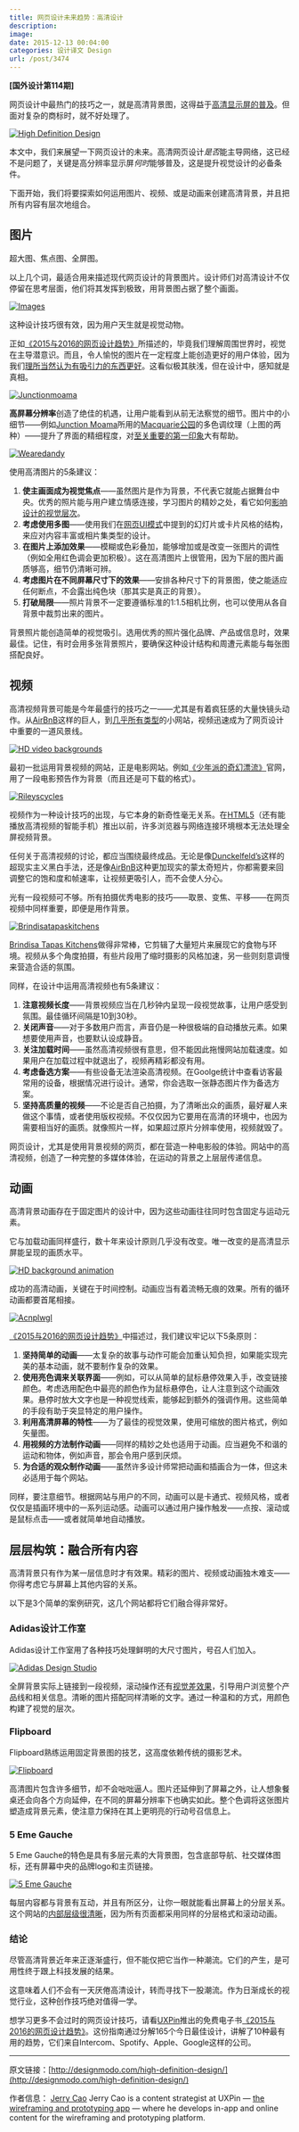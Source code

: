 ```yaml
---
title: 网页设计未来趋势：高清设计
description: 
image: 
date: 2015-12-13 00:04:00
categories: 设计译文 Design
url: /post/3474
---
```


**[国外设计第114期]**

网页设计中最热门的技巧之一，就是高清背景图，这得益于[高清显示屏的普及](http://www.screenresolution.org/)。但面对复杂的商标时，就不好处理了。

[![High Definition Design](http://designmodo.com/wp-content/uploads/2015/12/image00.jpg)](http://www.sbs.com.au/theboat/)

本文中，我们来展望一下网页设计的未来。高清网页设计*是否*能主导网络，这已经不是问题了，关键是高分辨率显示屏*何时*能够普及，这是提升视觉设计的必备条件。

下面开始，我们将要探索如何运用图片、视频、或是动画来创建高清背景，并且把所有内容有层次地组合。

## 图片

超大图、焦点图、全屏图。

以上几个词，最适合用来描述现代网页设计的背景图片。设计师们对高清设计不仅停留在思考层面，他们将其发挥到极致，用背景图占据了整个画面。

[![Images](http://designmodo.com/wp-content/uploads/2015/12/image09.jpg)](http://macquarie-park.com.au/)

这种设计技巧很有效，因为用户天生就是视觉动物。

正如[《2015与2016的网页设计趋势》](http://studio.uxpin.com/ebooks/web-ui-design-trends-2015-2016/)所描述的，毕竟我们理解周围世界时，视觉在主导潜意识。而且，令人愉悦的图片在一定程度上能创造更好的用户体验，因为我们[理所当然认为有吸引力的东西更好](http://www.jnd.org/dn.mss/emotion_design_at.html)。这看似极其肤浅，但在设计中，感知就是真相。

[![Junctionmoama](http://designmodo.com/wp-content/uploads/2015/12/image06.jpg)](http://junctionmoama.com.au/)

**高屏幕分辨率**创造了绝佳的机遇，让用户能看到从前无法察觉的细节。图片中的小细节——例如[Junction Moama](http://junctionmoama.com.au/)所用的[Macquarie公园](http://macquarie-park.com.au/)的多色调纹理（上图的两种）——提升了界面的精细程度，对[至关重要的第一印象](http://www.tandfonline.com/doi/abs/10.1080/01449290500330448)大有帮助。

[![Wearedandy](http://designmodo.com/wp-content/uploads/2015/12/image05.jpg)](http://www.wearedandy.com/)

使用高清图片的5条建议：

1. **使主画面成为视觉焦点**——虽然图片是作为背景，不代表它就能占据舞台中央。优秀的照片能与用户建立情感连接，学习图片的精妙之处，看它如何[影响设计的视觉层次](http://www.smashingmagazine.com/2015/02/27/design-principles-dominance-focal-points-hierarchy/)。
2. **考虑使用多图**——使用我们在[网页UI模式](https://www.uxpin.com/web-design-patterns.html)中提到的幻灯片或卡片风格的结构，来应对内容丰富或相片集类型的设计。
3. **在图片上添加效果**——模糊或色彩叠加，能够增加或是改变一张图片的调性（例如全用红色调会更加积极）。这在高清图片上很管用，因为下层的图片画质够高，细节仍清晰可辨。
4. **考虑图片在不同屏幕尺寸下的效果**——安排各种尺寸下的背景图，使之能适应任何断点，不会露出纯色块（那其实是真正的背景）。
5. **打破局限**——照片背景不一定要遵循标准的1:1.5相机比例，也可以使用从各自背景中裁剪出来的图片。

背景照片能创造简单的视觉吸引。选用优秀的照片强化品牌、产品或信息时，效果最佳。记住，有时会用多张背景照片，要确保这种设计结构和周遭元素能与每张图搭配良好。

## 视频

高清视频背景可能是今年最盛行的技巧之一——尤其是有着疯狂感的大量快镜头动作。从[AirBnB](https://www.airbnb.com/)这样的巨人，到[几乎所有类型](http://www.awwwards.com/websites/video/)的小网站，视频迅速成为了网页设计中重要的一道风景线。

[![HD video backgrounds](http://designmodo.com/wp-content/uploads/2015/12/image07.jpg)](http://www.lifeofpimovie.com/)

最初一批运用背景视频的网站，正是电影网站。例如[《少年派的奇幻漂流》](http://www.lifeofpimovie.com/)官网，用了一段电影预告作为背景（而且还是可下载的格式）。

[![Rileyscycles](http://designmodo.com/wp-content/uploads/2015/12/image08.jpg)](http://www.rileyscycles.co.uk/)

视频作为一种设计技巧的出现，与它本身的新奇性毫无关系。在[HTML5](http://www.1stwebdesigner.com/html5-introduction/)（还有能播放高清视频的智能手机）推出以前，许多浏览器与网络连接环境根本无法处理全屏视频背景。

任何关于高清视频的讨论，都应当围绕最终成品。无论是像[Dunckelfeld’s](http://www.dunckelfeld.de/en/)这样的超现实主义黑白手法，还是像[AirBnB](https://www.airbnb.com/)这种更加现实的蒙太奇短片，你都需要来回调整它的饱和度和帧速率，让视频更吸引人，而不会使人分心。

光有一段视频可不够。所有拍摄优秀电影的技巧——取景、变焦、平移——在网页视频中同样重要，即便是用作背景。

[![Brindisatapaskitchens](http://designmodo.com/wp-content/uploads/2015/12/image11.jpg)](http://www.brindisatapaskitchens.com/)

[Brindisa Tapas Kitchens](http://www.rileyscycles.co.uk/)做得非常棒，它剪辑了大量短片来展现它的食物与环境。视频从多个角度拍摄，有些片段用了缩时摄影的风格加速，另一些则刻意调慢来营造合适的氛围。

同样，在设计中运用高清视频也有5条建议：

1. **注意视频长度**——背景视频应当在几秒钟内呈现一段视觉故事，让用户感受到氛围。最佳循环间隔是10到30秒。
2. **关闭声音**——对于多数用户而言，声音仍是一种很极端的自动播放元素。如果想要使用声音，也要默认设成静音。
3. **关注加载时间**——虽然高清视频很有意思，但不能因此拖慢网站加载速度。如果用户在加载过程中就退出了，视频再精彩都没有用。
4. **考虑备选方案**——有些设备无法渲染高清视频。在Goolge统计中查看访客最常用的设备，根据情况进行设计。通常，你会选取一张静态图片作为备选方案。
5. **坚持高质量的视频**——不论是否自己拍摄，为了清晰出众的画质，最好雇人来做这个事情，或者使用版权视频。不仅仅因为它要用在高清的环境中，也因为需要相当好的画质。就像照片一样，如果超过原片分辨率使用，视频就毁了。

网页设计，尤其是使用背景视频的网页，都在营造一种电影般的体验。网站中的高清视频，创造了一种完整的多媒体体验，在运动的背景之上层层传递信息。

## 动画

高清背景动画存在于固定图片的设计中，因为这些动画往往同时包含固定与运动元素。

它与加载动画同样盛行，数十年来设计原则几乎没有改变。唯一改变的是高清显示屏能呈现的画质水平。

[![HD background animation](http://designmodo.com/wp-content/uploads/2015/12/image02.jpg)](http://madebyfieldwork.com/)

成功的高清动画，关键在于时间控制。动画应当有着流畅无痕的效果。所有的循环动画都要首尾相接。

[![Acnplwgl](http://designmodo.com/wp-content/uploads/2015/12/image01.jpg)](http://www.acnplwgl.com/)

[《2015与2016的网页设计趋势》](http://studio.uxpin.com/ebooks/web-ui-design-trends-2015-2016/)中描述过，我们建议牢记以下5条原则：

1. **坚持简单的动画**——太复杂的故事与动作可能会加重认知负担，如果能实现完美的基本动画，就不要制作复杂的效果。
2. **使用亮色调来关联界面**——例如，可以从简单的鼠标悬停效果入手，改变链接颜色。考虑选用配色中最亮的颜色作为鼠标悬停色，让人注意到这个动画效果。悬停时放大文字也是一种视觉线索，能够起到额外的强调作用。这些简单的手段有助于突显特定的用户操作。
3. **利用高清屏幕的特性**——为了最佳的视觉效果，使用可缩放的图片格式，例如矢量图。
4. **用视频的方法制作动画**——同样的精妙之处也适用于动画。应当避免不和谐的运动和物体，例如声音，那会令用户感到厌烦。
5. **为合适的观众制作动画**——虽然许多设计师常把动画和插画合为一体，但这未必适用于每个网站。

同样，要注意细节。根据网站与用户的不同，动画可以是卡通式、视频风格，或者仅仅是插画环境中的一系列运动感。动画可以通过用户操作触发——点按、滚动或是鼠标点击——或者就简单地自动播放。

## 层层构筑：融合所有内容

高清背景只有作为某一层信息时才有效果。精彩的图片、视频或动画独木难支——你得考虑它与屏幕上其他内容的关系。

以下是3个简单的案例研究，这几个网站都将它们融合得非常好。

### Adidas设计工作室

Adidas设计工作室用了各种技巧处理鲜明的大尺寸图片，号召人们加入。

[![Adidas Design Studio](http://designmodo.com/wp-content/uploads/2015/12/image04.jpg)](http://www.adidasdesignstudios.com/)

全屏背景实际上链接到一段视频，滚动操作还有[视觉差效果](http://webdesign.tutsplus.com/categories/parallax-scrolling)，引导用户浏览整个产品线和相关信息。清晰的图片搭配同样清晰的文字。通过一种温和的方式，用颜色构建了视觉的层次。

### Flipboard

Flipboard熟练运用固定背景图的技艺，这高度依赖传统的摄影艺术。

[![Flipboard](http://designmodo.com/wp-content/uploads/2015/12/image03.jpg)](https://flipboard.com/)

高清图片包含许多细节，却不会咄咄逼人。图片还延伸到了屏幕之外，让人想象餐桌还会向各个方向延伸，在不同的屏幕分辨率下也确实如此。整个色调将这张图片塑造成背景元素，使注意力保持在其上更明亮的行动号召信息上。

### 5 Eme Gauche

5 Eme Gauche的特色是具有多层元素的大背景图，包含底部导航、社交媒体图标，还有屏幕中央的品牌logo和主页链接。

[![5 Eme Gauche](http://designmodo.com/wp-content/uploads/2015/12/image10.jpg)](http://www.5emegauche.com/)

每层内容都与背景有互动，并且有所区分，让你一眼就能看出屏幕上的分层关系。这个网站的[内部层级很清晰](https://www.uxpin.com/consistency-ui-design-creativity.html)，因为所有页面都采用同样的分层格式和滚动动画。

### 结论

尽管高清背景近年来正逐渐盛行，但不能仅把它当作一种潮流。它们的产生，是可用性终于跟上科技发展的结果。

这意味着人们不会有一天厌倦高清设计，转而寻找下一股潮流。作为日渐成长的视觉行业，这种创作技巧绝对值得一学。

想学习更多不会过时的网页设计技巧，请看[UXPin](https://www.uxpin.com/)推出的免费电子书[《2015与2016的网页设计趋势》](http://studio.uxpin.com/ebooks/web-ui-design-trends-2015-2016/)。这份指南通过分解165个今日最佳设计，讲解了10种最有用的趋势，它们来自Intercom、Spotify、Apple、Google这样的公司。

---

原文链接：[http://designmodo.com/high-definition-design/](http://designmodo.com/high-definition-design/)

作者信息：
[Jerry Cao](http://designmodo.com/author/jerrycao/)
Jerry Cao is a content strategist at UXPin — [the wireframing and prototyping app](http://www.uxpin.com/) — where he develops in-app and online content for the wireframing and prototyping platform.
